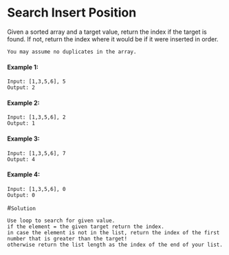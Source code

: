 # Search Insert Position

Given a sorted array and a target value, return the index if the target is found. If not, return the index where it would be if it were inserted in order.

`You may assume no duplicates in the array.`


#### Example 1:
```
Input: [1,3,5,6], 5
Output: 2
```

#### Example 2:
```
Input: [1,3,5,6], 2
Output: 1
```

#### Example 3:
```
Input: [1,3,5,6], 7
Output: 4
```

#### Example 4:
```
Input: [1,3,5,6], 0
Output: 0
```

#`Solution`

	Use loop to search for given value.
	if the element = the given target return the index.
	in case the element is not in the list, return the index of the first number that is greater than the target!
	otherwise return the list length as the index of the end of your list.